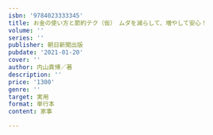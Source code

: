 ```yaml
---
isbn: '9784023333345'
title: お金の使い方と節約テク（仮）　ムダを減らして、増やして安心！
volume: ''
series: ''
publisher: 朝日新聞出版
pubdate: '2021-01-20'
cover: ''
author: 内山貴博／著
description: ''
price: '1300'
genre: ''
target: 実用
format: 単行本
content: 家事

---
```

